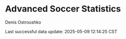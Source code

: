 # Advanced Soccer Statistics
Denis Ostroushko

<!-- gfm -->

Last successful data update: 2025-05-09 12:14:25 CST
